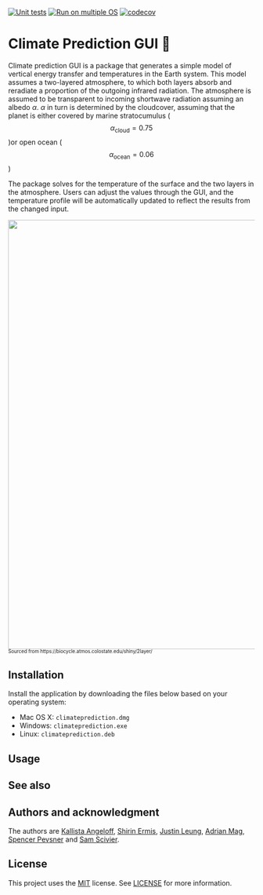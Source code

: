 [![Unit tests](https://github.com/shirin-ermis/climate_prediction_GUI/actions/workflows/unit-tests.yml/badge.svg)](https://github.com/shirin-ermis/climate_prediction_GUI/actions/workflows/unit-tests.yml)
[![Run on multiple OS](https://github.com/shirin-ermis/climate_prediction_GUI/actions/workflows/os-test.yml/badge.svg)](https://github.com/shirin-ermis/climate_prediction_GUI/actions/workflows/os-test.yml)
[![codecov](https://codecov.io/gh/shirin-ermis/climate_prediction_GUI/branch/main/graph/badge.svg?token=DLOC4NEPZI)](https://codecov.io/gh/shirin-ermis/climate_prediction_GUI)


# Climate Prediction GUI 🐤

Climate prediction GUI is a package that generates a simple model of vertical energy transfer and temperatures in the Earth system. This model assumes a two-layered atmosphere, to which both layers absorb and reradiate a proportion of the outgoing infrared radiation. The atmosphere is assumed to be transparent to incoming shortwave radiation assuming an albedo $\alpha$. $\alpha$ in turn is determined by the cloudcover, assuming that the planet is either covered by marine stratocumulus ($$\alpha_{\mathrm{cloud}}=0.75$$)or open ocean ($$\alpha_{\mathrm{ocean}}=0.06$$)

The package solves for the temperature of the surface and the two layers in the atmosphere. Users can adjust the values through the GUI, and the temperature profile will be automatically updated to reflect the results from the changed input.

<img src="https://biocycle.atmos.colostate.edu/shiny/2layer/model.png" data-canonical-src="https://biocycle.atmos.colostate.edu/shiny/2layer" width="1112" height="875" />
<sub><sup>Sourced from https://biocycle.atmos.colostate.edu/shiny/2layer/</sup></sub>

## Installation
Install the application by downloading the files below based on your operating system:  
- Mac OS X: `climateprediction.dmg`  
- Windows: `climateprediction.exe`  
- Linux: `climateprediction.deb`

## Usage

## See also

## Authors and acknowledgment
The authors are [Kallista Angeloff][1], [Shirin Ermis][2], [Justin Leung][3], [Adrian Mag][4], [Spencer Pevsner][5] and [Sam Scivier][6]. 

[1]: https://github.com/kallista-angeloff
[2]: https://github.com/shirin-ermis
[3]: https://github.com/justinleung4732
[4]: https://github.com/Adrian-Mag
[5]: https://github.com/synapsidfan
[6]: https://github.com/sscivier
## License
This project uses the [MIT](https://choosealicense.com/licenses/mit/) license. See [LICENSE](https://github.com/shirin-ermis/climate_prediction_GUI/blob/%234readme/LICENSE) for more information. 
